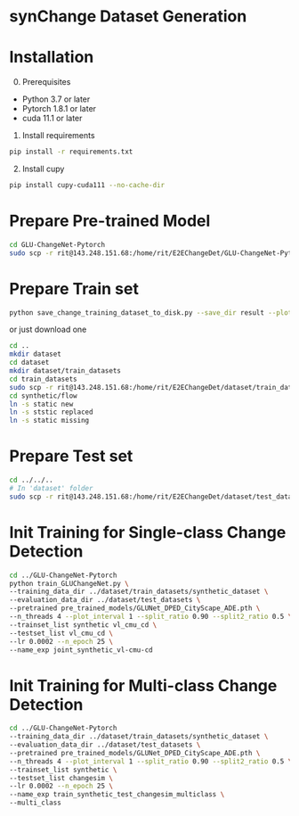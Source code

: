 # synChange Dataset Generation

# Installation

0. Prerequisites

- Python 3.7 or later
- Pytorch 1.8.1 or later
- cuda 11.1 or later 

1. Install requirements

```bash
pip install -r requirements.txt
```
2. Install cupy

```bash
pip install cupy-cuda111 --no-cache-dir
```

# Prepare Pre-trained Model
```bash
cd GLU-ChangeNet-Pytorch
sudo scp -r rit@143.248.151.68:/home/rit/E2EChangeDet/GLU-ChangeNet-Pytorch/pre_trained_models .
```

# Prepare Train set
```bash
python save_change_training_dataset_to_disk.py --save_dir result --plot True
```
or just download one
```bash
cd ..
mkdir dataset
cd dataset
mkdir dataset/train_datasets
cd train_datasets
sudo scp -r rit@143.248.151.68:/home/rit/E2EChangeDet/dataset/train_datasets/synthetic .
cd synthetic/flow
ln -s static new
ln -s ststic replaced
ln -s static missing
```

# Prepare Test set
```bash
cd ../../.. 
# In 'dataset' folder
sudo scp -r rit@143.248.151.68:/home/rit/E2EChangeDet/dataset/test_datasets .
```

# Init Training for Single-class Change Detection
```bash
cd ../GLU-ChangeNet-Pytorch
python train_GLUChangeNet.py \
--training_data_dir ../dataset/train_datasets/synthetic_dataset \
--evaluation_data_dir ../dataset/test_datasets \
--pretrained pre_trained_models/GLUNet_DPED_CityScape_ADE.pth \
--n_threads 4 --plot_interval 1 --split_ratio 0.90 --split2_ratio 0.5 \
--trainset_list synthetic vl_cmu_cd \
--testset_list vl_cmu_cd \
--lr 0.0002 --n_epoch 25 \
--name_exp joint_synthetic_vl-cmu-cd


```
# Init Training for Multi-class Change Detection
```bash
cd ../GLU-ChangeNet-Pytorch
--training_data_dir ../dataset/train_datasets/synthetic_dataset \
--evaluation_data_dir ../dataset/test_datasets \
--pretrained pre_trained_models/GLUNet_DPED_CityScape_ADE.pth \
--n_threads 4 --plot_interval 1 --split_ratio 0.90 --split2_ratio 0.5 \
--trainset_list synthetic \
--testset_list changesim \
--lr 0.0002 --n_epoch 25 \
--name_exp train_synthetic_test_changesim_multiclass \
--multi_class
```
